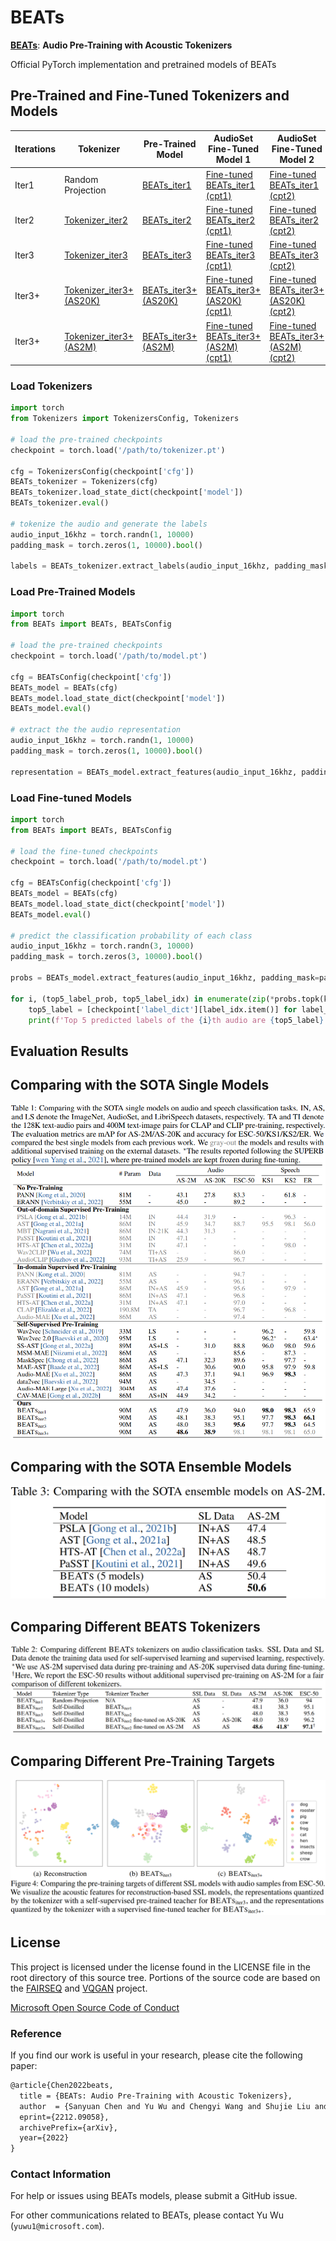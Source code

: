 
# BEATs

[**BEATs**](https://arxiv.org/abs/2212.09058): **Audio Pre-Training with Acoustic Tokenizers**

Official PyTorch implementation and pretrained models of BEATs

## Pre-Trained and Fine-Tuned Tokenizers and Models
Iterations  | Tokenizer  | Pre-Trained Model | AudioSet Fine-Tuned Model 1 | AudioSet Fine-Tuned Model 2
|---|---|---|---|---
Iter1  |  Random Projection | [BEATs_iter1](https://msranlcmtteamdrive.blob.core.windows.net/share/BEATs/BEATs_iter1.pt?sv=2020-08-04&st=2022-12-18T10%3A36%3A26Z&se=3022-12-19T10%3A36%3A00Z&sr=b&sp=r&sig=1ZFrgPlFFqWVPiIv2mbvijhKbgIhhhSREsVbJl3Q4hU%3D)  | [Fine-tuned BEATs_iter1 (cpt1)](https://msranlcmtteamdrive.blob.core.windows.net/share/BEATs/BEATs_iter1_finetuned_on_AS2M_cpt1.pt?sv=2020-08-04&st=2022-12-18T10%3A37%3A09Z&se=3022-12-19T10%3A37%3A00Z&sr=b&sp=r&sig=gXc2fkj4ob%2BpJ8F9K8JekPTvjg4Rhj630UcMKjWzRNs%3D) | [Fine-tuned BEATs_iter1 (cpt2)](https://msranlcmtteamdrive.blob.core.windows.net/share/BEATs/BEATs_iter1_finetuned_on_AS2M_cpt2.pt?sv=2020-08-04&st=2022-12-18T10%3A37%3A23Z&se=3022-12-19T10%3A37%3A00Z&sr=b&sp=r&sig=8EXUc69cBaUFCe1LhUIVbf6P0w%2Bcew%2FqePV6kM4wBkY%3D) | 
Iter2  |  [Tokenizer_iter2](https://msranlcmtteamdrive.blob.core.windows.net/share/BEATs/Tokenizer_iter2.pt?sv=2020-08-04&st=2022-12-18T10%3A37%3A47Z&se=3022-12-19T10%3A37%3A00Z&sr=b&sp=r&sig=oFTwIPvCU11Stn5P8NUyEuXxwpVxKm6hoK77M7OEf%2F4%3D)| [BEATs_iter2](https://msranlcmtteamdrive.blob.core.windows.net/share/BEATs/BEATs_iter2.pt?sv=2020-08-04&st=2022-12-18T10%3A38%3A08Z&se=3022-12-19T10%3A38%3A00Z&sr=b&sp=r&sig=cxLfGvwqxKAcM8gPYdb2%2BHjBN2khcP%2FO0VwTm%2B4oZqI%3D)  | [Fine-tuned BEATs_iter2 (cpt1)](https://msranlcmtteamdrive.blob.core.windows.net/share/BEATs/BEATs_iter2_finetuned_on_AS2M_cpt1.pt?sv=2020-08-04&st=2022-12-18T10%3A38%3A22Z&se=3022-12-19T10%3A38%3A00Z&sr=b&sp=r&sig=9Z%2BF4hNQyqWXdk5n78JU8g%2FfGEcJNsXT%2Fv2Icn3H%2Fbo%3D) | [Fine-tuned BEATs_iter2 (cpt2)](https://msranlcmtteamdrive.blob.core.windows.net/share/BEATs/BEATs_iter2_finetuned_on_AS2M_cpt2.pt?sv=2020-08-04&st=2022-12-18T10%3A38%3A37Z&se=3022-12-19T10%3A38%3A00Z&sr=b&sp=r&sig=QSIWWFhaftMVK7pUpPFBY2lVcDmHLKpNehWWUwv4Cu4%3D) | 
Iter3  |  [Tokenizer_iter3](https://msranlcmtteamdrive.blob.core.windows.net/share/BEATs/Tokenizer_iter3.pt?sv=2020-08-04&st=2022-12-18T10%3A41%3A30Z&se=3022-12-19T10%3A41%3A00Z&sr=b&sp=r&sig=gBx0xTQj6PTMYk%2BbJFThEHYtLOn%2FYY3dt3VBLj3DoL0%3D)| [BEATs_iter3](https://msranlcmtteamdrive.blob.core.windows.net/share/BEATs/BEATs_iter3.pt?sv=2020-08-04&st=2022-12-18T10%3A38%3A57Z&se=3022-12-19T10%3A38%3A00Z&sr=b&sp=r&sig=Zo2EeinTCJsm4sH%2FjR03eYPdfT%2BLd0LBn%2FYIhj7ZQ7E%3D)  | [Fine-tuned BEATs_iter3 (cpt1)](https://msranlcmtteamdrive.blob.core.windows.net/share/BEATs/BEATs_iter3_finetuned_on_AS2M_cpt1.pt?sv=2020-08-04&st=2022-12-18T10%3A39%3A13Z&se=3022-12-19T10%3A39%3A00Z&sr=b&sp=r&sig=fpjVnKBrZHGQHGlU3n%2FyIghKYNR6qs8%2FF1jV5QmtD9E%3D) | [Fine-tuned BEATs_iter3 (cpt2)](https://msranlcmtteamdrive.blob.core.windows.net/share/BEATs/BEATs_iter3_finetuned_on_AS2M_cpt2.pt?sv=2020-08-04&st=2022-12-18T10%3A39%3A27Z&se=3022-12-19T10%3A39%3A00Z&sr=b&sp=r&sig=dyKQ8w3BSFCBD9BclBu8oEGll8iEYsHgI1HezqhtL2w%3D) | 
Iter3+  |  [Tokenizer_iter3+ (AS20K)](https://msranlcmtteamdrive.blob.core.windows.net/share/BEATs/Tokenizer_iter3_plus_AS20K.pt?sv=2020-08-04&st=2022-12-18T10%3A41%3A44Z&se=3022-12-19T10%3A41%3A00Z&sr=b&sp=r&sig=2jJ8nZ5C93e6063kufAwGYqZP1FAKxlsfCF9FTq1EME%3D)| [BEATs_iter3+ (AS20K)](https://msranlcmtteamdrive.blob.core.windows.net/share/BEATs/BEATs_iter3_plus_AS20K.pt?sv=2020-08-04&st=2022-12-18T10%3A39%3A39Z&se=3022-12-19T10%3A39%3A00Z&sr=b&sp=r&sig=I1nbiU6B3EzTeroDS61Mz8QGmJnlkaTP%2FnPATyTxC88%3D)  | [Fine-tuned BEATs_iter3+ (AS20K) (cpt1)](https://msranlcmtteamdrive.blob.core.windows.net/share/BEATs/BEATs_iter3_plus_AS20K_finetuned_on_AS2M_cpt1.pt?sv=2020-08-04&st=2022-12-18T10%3A40%3A31Z&se=3022-12-19T10%3A40%3A00Z&sr=b&sp=r&sig=CYCFJCRGiiOZAPPcC8bO28AB0KnGyDl55yBnap1%2FyUk%3D) | [Fine-tuned BEATs_iter3+ (AS20K) (cpt2)](https://msranlcmtteamdrive.blob.core.windows.net/share/BEATs/BEATs_iter3_plus_AS20K_finetuned_on_AS2M_cpt2.pt?sv=2020-08-04&st=2022-12-18T10%3A40%3A41Z&se=3022-12-19T10%3A40%3A00Z&sr=b&sp=r&sig=JYC1fW9%2FP3KdqJlVk2ugbePbsKD7YXE4OoxyAoJr9Tw%3D) | 
Iter3+  |  [Tokenizer_iter3+ (AS2M)](https://msranlcmtteamdrive.blob.core.windows.net/share/BEATs/Tokenizer_iter3_plus_AS2M.pt?sv=2020-08-04&st=2022-12-18T10%3A41%3A59Z&se=3022-12-19T10%3A41%3A00Z&sr=b&sp=r&sig=WRNqfWIKvUsTDi3TIBpWnDSnJtIlMHkHNK%2Bnm9EPeGs%3D)| [BEATs_iter3+ (AS2M)](https://msranlcmtteamdrive.blob.core.windows.net/share/BEATs/BEATs_iter3_plus_AS2M.pt?sv=2020-08-04&st=2022-12-18T10%3A40%3A53Z&se=3022-12-19T10%3A40%3A00Z&sr=b&sp=r&sig=SKBQMA7MRAMFv7Avyu8a4EkFOlkEhf8nF0Jc2wlYd%2B0%3D)  | [Fine-tuned BEATs_iter3+ (AS2M) (cpt1)](https://msranlcmtteamdrive.blob.core.windows.net/share/BEATs/BEATs_iter3_plus_AS2M_finetuned_on_AS2M_cpt1.pt?sv=2020-08-04&st=2022-12-18T10%3A41%3A02Z&se=3022-12-19T10%3A41%3A00Z&sr=b&sp=r&sig=pmbTxwd8u%2FVolwfBJWU0dvjBGq8tup9bpY%2BIgac72xA%3D) | [Fine-tuned BEATs_iter3+ (AS2M) (cpt2)](https://msranlcmtteamdrive.blob.core.windows.net/share/BEATs/BEATs_iter3_plus_AS2M_finetuned_on_AS2M_cpt2.pt?sv=2020-08-04&st=2022-12-18T10%3A41%3A16Z&se=3022-12-19T10%3A41%3A00Z&sr=b&sp=r&sig=gSSExKP0otwVBgKwdV8FoMWL2VppARFq%2B26xKin5rKw%3D) | 


### Load Tokenizers

```python
import torch
from Tokenizers import TokenizersConfig, Tokenizers

# load the pre-trained checkpoints
checkpoint = torch.load('/path/to/tokenizer.pt')

cfg = TokenizersConfig(checkpoint['cfg'])
BEATs_tokenizer = Tokenizers(cfg)
BEATs_tokenizer.load_state_dict(checkpoint['model'])
BEATs_tokenizer.eval()

# tokenize the audio and generate the labels
audio_input_16khz = torch.randn(1, 10000)
padding_mask = torch.zeros(1, 10000).bool()

labels = BEATs_tokenizer.extract_labels(audio_input_16khz, padding_mask=padding_mask)
```


### Load Pre-Trained Models

```python
import torch
from BEATs import BEATs, BEATsConfig

# load the pre-trained checkpoints
checkpoint = torch.load('/path/to/model.pt')

cfg = BEATsConfig(checkpoint['cfg'])
BEATs_model = BEATs(cfg)
BEATs_model.load_state_dict(checkpoint['model'])
BEATs_model.eval()

# extract the the audio representation
audio_input_16khz = torch.randn(1, 10000)
padding_mask = torch.zeros(1, 10000).bool()

representation = BEATs_model.extract_features(audio_input_16khz, padding_mask=padding_mask)[0]
```


### Load Fine-tuned Models

```python
import torch
from BEATs import BEATs, BEATsConfig

# load the fine-tuned checkpoints
checkpoint = torch.load('/path/to/model.pt')

cfg = BEATsConfig(checkpoint['cfg'])
BEATs_model = BEATs(cfg)
BEATs_model.load_state_dict(checkpoint['model'])
BEATs_model.eval()

# predict the classification probability of each class
audio_input_16khz = torch.randn(3, 10000)
padding_mask = torch.zeros(3, 10000).bool()

probs = BEATs_model.extract_features(audio_input_16khz, padding_mask=padding_mask)[0]

for i, (top5_label_prob, top5_label_idx) in enumerate(zip(*probs.topk(k=5))):
    top5_label = [checkpoint['label_dict'][label_idx.item()] for label_idx in top5_label_idx]
    print(f'Top 5 predicted labels of the {i}th audio are {top5_label} with probability of {top5_label_prob}')
```

## Evaluation Results

## Comparing with the SOTA Single Models
![alt text](Evaluation_Results/Comparing_with_the_SOTA_Single_Models.png)


## Comparing with the SOTA Ensemble Models
![alt text](Evaluation_Results/Comparing_with_the_SOTA_Ensemble_Models.png)


## Comparing Different BEATS Tokenizers
![alt text](Evaluation_Results/Comparing_Different_BEATS_Tokenizers.png)


## Comparing Different Pre-Training Targets
![alt text](Evaluation_Results/Comparing_Different_Pre-Training_Targets.png)


## License
This project is licensed under the license found in the LICENSE file in the root directory of this source tree.
Portions of the source code are based on the [FAIRSEQ](https://github.com/pytorch/fairseq) and [VQGAN](https://github.com/CompVis/taming-transformers) project.

[Microsoft Open Source Code of Conduct](https://opensource.microsoft.com/codeofconduct)


### Reference
If you find our work is useful in your research, please cite the following paper:
``` latex
@article{Chen2022beats,
  title = {BEATs: Audio Pre-Training with Acoustic Tokenizers},
  author  = {Sanyuan Chen and Yu Wu and Chengyi Wang and Shujie Liu and Daniel Tompkins and Zhuo Chen and Furu Wei},
  eprint={2212.09058},
  archivePrefix={arXiv},
  year={2022}
}
```
### Contact Information

For help or issues using BEATs models, please submit a GitHub issue.

For other communications related to  BEATs, please contact Yu Wu (`yuwu1@microsoft.com`).
